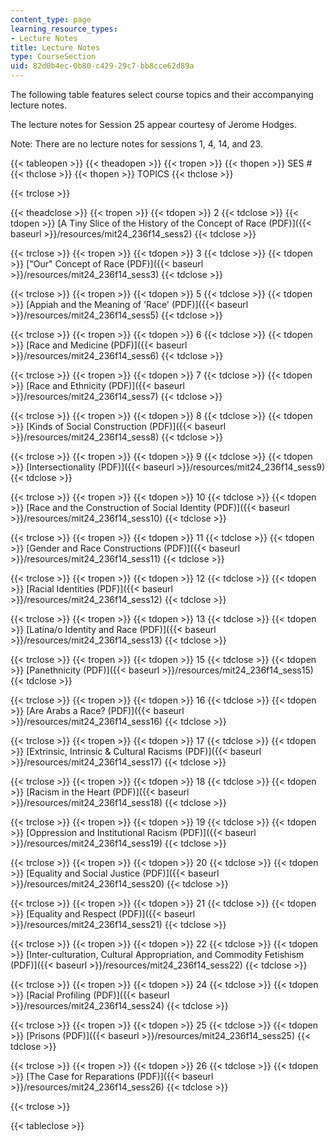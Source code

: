 ```yaml
---
content_type: page
learning_resource_types:
- Lecture Notes
title: Lecture Notes
type: CourseSection
uid: 82d0b4ec-0b80-c429-29c7-bb8cce62d89a
---
```


The following table features select course topics and their accompanying lecture notes.

The lecture notes for Session 25 appear courtesy of Jerome Hodges.

Note: There are no lecture notes for sessions 1, 4, 14, and 23.

{{< tableopen >}}
{{< theadopen >}}
{{< tropen >}}
{{< thopen >}}
SES #
{{< thclose >}}
{{< thopen >}}
TOPICS
{{< thclose >}}

{{< trclose >}}

{{< theadclose >}}
{{< tropen >}}
{{< tdopen >}}
2
{{< tdclose >}}
{{< tdopen >}}
[A Tiny Slice of the History of the Concept of Race (PDF)]({{< baseurl >}}/resources/mit24_236f14_sess2)
{{< tdclose >}}

{{< trclose >}}
{{< tropen >}}
{{< tdopen >}}
3
{{< tdclose >}}
{{< tdopen >}}
["Our" Concept of Race (PDF)]({{< baseurl >}}/resources/mit24_236f14_sess3)
{{< tdclose >}}

{{< trclose >}}
{{< tropen >}}
{{< tdopen >}}
5
{{< tdclose >}}
{{< tdopen >}}
[Appiah and the Meaning of 'Race' (PDF)]({{< baseurl >}}/resources/mit24_236f14_sess5)
{{< tdclose >}}

{{< trclose >}}
{{< tropen >}}
{{< tdopen >}}
6
{{< tdclose >}}
{{< tdopen >}}
[Race and Medicine (PDF)]({{< baseurl >}}/resources/mit24_236f14_sess6)
{{< tdclose >}}

{{< trclose >}}
{{< tropen >}}
{{< tdopen >}}
7
{{< tdclose >}}
{{< tdopen >}}
[Race and Ethnicity (PDF)]({{< baseurl >}}/resources/mit24_236f14_sess7)
{{< tdclose >}}

{{< trclose >}}
{{< tropen >}}
{{< tdopen >}}
8
{{< tdclose >}}
{{< tdopen >}}
[Kinds of Social Construction (PDF)]({{< baseurl >}}/resources/mit24_236f14_sess8)
{{< tdclose >}}

{{< trclose >}}
{{< tropen >}}
{{< tdopen >}}
9
{{< tdclose >}}
{{< tdopen >}}
[Intersectionality (PDF)]({{< baseurl >}}/resources/mit24_236f14_sess9)
{{< tdclose >}}

{{< trclose >}}
{{< tropen >}}
{{< tdopen >}}
10
{{< tdclose >}}
{{< tdopen >}}
[Race and the Construction of Social Identity (PDF)]({{< baseurl >}}/resources/mit24_236f14_sess10)
{{< tdclose >}}

{{< trclose >}}
{{< tropen >}}
{{< tdopen >}}
11
{{< tdclose >}}
{{< tdopen >}}
[Gender and Race Constructions (PDF)]({{< baseurl >}}/resources/mit24_236f14_sess11)
{{< tdclose >}}

{{< trclose >}}
{{< tropen >}}
{{< tdopen >}}
12
{{< tdclose >}}
{{< tdopen >}}
[Racial Identities (PDF)]({{< baseurl >}}/resources/mit24_236f14_sess12)
{{< tdclose >}}

{{< trclose >}}
{{< tropen >}}
{{< tdopen >}}
13
{{< tdclose >}}
{{< tdopen >}}
[Latina/o Identity and Race (PDF)]({{< baseurl >}}/resources/mit24_236f14_sess13)
{{< tdclose >}}

{{< trclose >}}
{{< tropen >}}
{{< tdopen >}}
15
{{< tdclose >}}
{{< tdopen >}}
[Panethnicity (PDF)]({{< baseurl >}}/resources/mit24_236f14_sess15)
{{< tdclose >}}

{{< trclose >}}
{{< tropen >}}
{{< tdopen >}}
16
{{< tdclose >}}
{{< tdopen >}}
[Are Arabs a Race? (PDF)]({{< baseurl >}}/resources/mit24_236f14_sess16)
{{< tdclose >}}

{{< trclose >}}
{{< tropen >}}
{{< tdopen >}}
17
{{< tdclose >}}
{{< tdopen >}}
[Extrinsic, Intrinsic & Cultural Racisms (PDF)]({{< baseurl >}}/resources/mit24_236f14_sess17)
{{< tdclose >}}

{{< trclose >}}
{{< tropen >}}
{{< tdopen >}}
18
{{< tdclose >}}
{{< tdopen >}}
[Racism in the Heart (PDF)]({{< baseurl >}}/resources/mit24_236f14_sess18)
{{< tdclose >}}

{{< trclose >}}
{{< tropen >}}
{{< tdopen >}}
19
{{< tdclose >}}
{{< tdopen >}}
[Oppression and Institutional Racism (PDF)]({{< baseurl >}}/resources/mit24_236f14_sess19)
{{< tdclose >}}

{{< trclose >}}
{{< tropen >}}
{{< tdopen >}}
20
{{< tdclose >}}
{{< tdopen >}}
[Equality and Social Justice (PDF)]({{< baseurl >}}/resources/mit24_236f14_sess20)
{{< tdclose >}}

{{< trclose >}}
{{< tropen >}}
{{< tdopen >}}
21
{{< tdclose >}}
{{< tdopen >}}
[Equality and Respect (PDF)]({{< baseurl >}}/resources/mit24_236f14_sess21)
{{< tdclose >}}

{{< trclose >}}
{{< tropen >}}
{{< tdopen >}}
22
{{< tdclose >}}
{{< tdopen >}}
[Inter-culturation, Cultural Appropriation, and Commodity Fetishism (PDF)]({{< baseurl >}}/resources/mit24_236f14_sess22)
{{< tdclose >}}

{{< trclose >}}
{{< tropen >}}
{{< tdopen >}}
24
{{< tdclose >}}
{{< tdopen >}}
[Racial Profiling (PDF)]({{< baseurl >}}/resources/mit24_236f14_sess24)
{{< tdclose >}}

{{< trclose >}}
{{< tropen >}}
{{< tdopen >}}
25
{{< tdclose >}}
{{< tdopen >}}
[Prisons (PDF)]({{< baseurl >}}/resources/mit24_236f14_sess25)
{{< tdclose >}}

{{< trclose >}}
{{< tropen >}}
{{< tdopen >}}
26
{{< tdclose >}}
{{< tdopen >}}
[The Case for Reparations (PDF)]({{< baseurl >}}/resources/mit24_236f14_sess26)
{{< tdclose >}}

{{< trclose >}}

{{< tableclose >}}